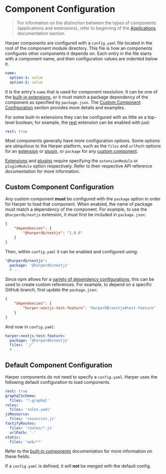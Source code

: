 # Component Configuration

> For information on the distinction between the types of components (applications and extensions), refer to beginning of the [Applications](../../../developers/applications) documentation section.

Harper components are configured with a `config.yaml` file located in the root of the component module directory. This file is how an components configures other components it depends on. Each entry in the file starts with a component name, and then configuration values are indented below it.

```yaml
name:
  option-1: value
  option-2: value
```

It is the entry's `name` that is used for component resolution. It can be one of the [built-in extensions](./built-in-extensions.md), or it must match a package dependency of the component as specified by `package.json`. The [Custom Component Configuration](#custom-component-configuration) section provides more details and examples.

For some built-in extensions they can be configured with as little as a top-level boolean; for example, the [rest](./built-in-extensions.md#rest) extension can be enabled with just:

```yaml
rest: true
```

Most components generally have more configuration options. Some options are ubiquitous to the Harper platform, such as the `files` and `urlPath` options for an [extension](./extensions.md) or [plugin](./plugins.md), or `package` for any [custom component](#custom-component-configuration).

[Extensions](./extensions.md) and [plugins](./plugins.md) require specifying the `extensionModule` or `pluginModule` option respectively. Refer to their respective API reference documentation for more information.

## Custom Component Configuration

Any custom component **must** be configured with the `package` option in order for Harper to load that component. When enabled, the name of package must match a dependency of the component. For example, to use the `@harperdb/nextjs` extension, it must first be included in `package.json`:

```json
{
	"dependencies": {
		"@harperdb/nextjs": "1.0.0"
	}
}
```

Then, within `config.yaml` it can be enabled and configured using:

```yaml
'@harperdb/nextjs':
  package: '@harperdb/nextjs'
  # ...
```

Since npm allows for a [variety of dependency configurations](https://docs.npmjs.com/cli/configuring-npm/package-json#dependencies), this can be used to create custom references. For example, to depend on a specific GitHub branch, first update the `package.json`:

```json
{
	"dependencies": {
		"harper-nextjs-test-feature": "HarperDB/nextjs#test-feature"
	}
}
```

And now in `config.yaml`:

```yaml
harper-nextjs-test-feature:
  package: '@harperdb/nextjs'
  files: './'
  # ...
```

## Default Component Configuration

Harper components do not need to specify a `config.yaml`. Harper uses the following default configuration to load components.

```yaml
rest: true
graphqlSchema:
  files: '*.graphql'
roles:
  files: 'roles.yaml'
jsResource:
  files: 'resources.js'
fastifyRoutes:
  files: 'routes/*.js'
  urlPath: '.'
static:
  files: 'web/**'
```

Refer to the [built-in components](./built-in-extensions.md) documentation for more information on these fields.

If a `config.yaml` is defined, it will **not** be merged with the default config.
